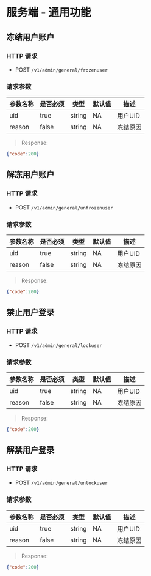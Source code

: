# 服务端 - 通用功能
## 冻结用户账户

### HTTP 请求

- POST `/v1/admin/general/frozenuser`

### 请求参数

| 参数名称    | 是否必须 | 类型   | 默认值 | 描述 
| ---------- | ------- | ------ | ----- | -----------
| uid     |  true  | string    | NA    | 用户UID
| reason     | false   | string    | NA    |  冻结原因

> Response:

```json
{"code":200}
```

## 解冻用户账户

### HTTP 请求

- POST `/v1/admin/general/unfrozenuser`

### 请求参数

| 参数名称    | 是否必须 | 类型   | 默认值 | 描述 
| ---------- | ------- | ------ | ----- | -----------
| uid        |  true  | string    | NA    | 用户UID
| reason     | false   | string    | NA    |  冻结原因

> Response:

```json
{"code":200}
```

## 禁止用户登录

### HTTP 请求

- POST `/v1/admin/general/lockuser`

### 请求参数

| 参数名称    | 是否必须 | 类型   | 默认值 | 描述 
| ---------- | ------- | ------ | ----- | -----------
| uid     |  true  | string    | NA    | 用户UID
| reason     | false   | string    | NA    |  冻结原因

> Response:

```json
{"code":200}
```

## 解禁用户登录

### HTTP 请求

- POST `/v1/admin/general/unlockuser`

### 请求参数

| 参数名称    | 是否必须 | 类型   | 默认值 | 描述 
| ---------- | ------- | ------ | ----- | -----------
| uid     |  true  | string    | NA    | 用户UID
| reason     | false   | string    | NA    |  冻结原因

> Response:

```json
{"code":200}
```
